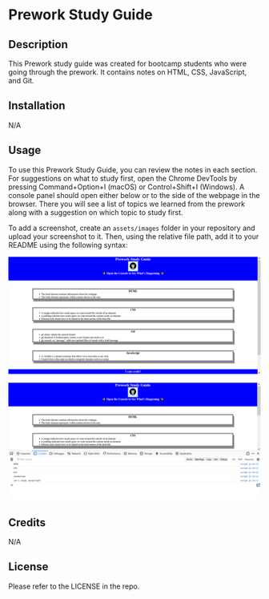 # Prework Study Guide

## Description

This Prework study guide was created for bootcamp students who were going through the prework. It contains notes on HTML, CSS, JavaScript, and Git. 


## Installation

N/A

## Usage

To use this Prework Study Guide, you can review the notes in each section. For suggestions on what to study first, open the Chrome DevTools by pressing Command+Option+I (macOS) or Control+Shift+I (Windows). A console panel should open either below or to the side of the webpage in the browser. There you will see a list of topics we learned from the prework along with a suggestion on which topic to study first.

To add a screenshot, create an `assets/images` folder in your repository and upload your screenshot to it. Then, using the relative file path, add it to your README using the following syntax:

![alt text](assets/images/screenshot1.png)

![alt text](assets/images/screenshot2.png)

## Credits

N/A

## License

Please refer to the LICENSE in the repo.



